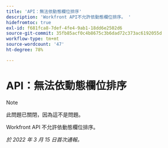 ```yaml
---
title: 'API：無法依動態欄位排序'
description: 'Workfront API不允許依動態欄位排序。 '
hidefromtoc: true
exl-id: f681fca8-7def-4fe4-9ab1-18dd6e2502d6
source-git-commit: 35fb85acf0c4b8675c3b6dad72c373ac6192055d
workflow-type: tm+mt
source-wordcount: '47'
ht-degree: 78%

---
```


# API：無法依動態欄位排序

<!--Requested article: Article exists to let people know they can't do this.-->

>[!NOTE]
>
>此問題已關閉，因為這不是問題。

Workfront API 不允許依動態欄位排序。

_於 2022 年 3 月 15 日首次通報。_
